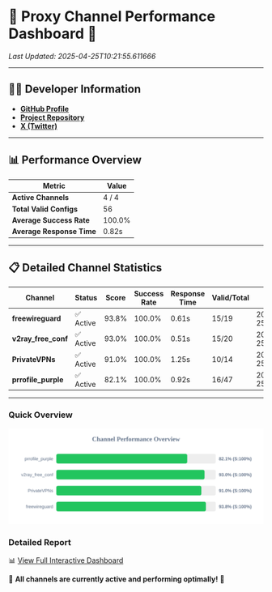 # 🌟 Proxy Channel Performance Dashboard 🌟

_Last Updated: 2025-04-25T10:21:55.611666_

---

## 👩‍💻 Developer Information

- **[GitHub Profile](https://github.com/4n0nymou3)**  
- **[Project Repository](https://github.com/4n0nymou3/multi-proxy-config-fetcher)**  
- **[X (Twitter)](https://x.com/4n0nymou3)**  

---

## 📊 Performance Overview

| Metric                | Value       |
|-----------------------|-------------|
| **Active Channels**   | 4 / 4       |
| **Total Valid Configs** | 56          |
| **Average Success Rate** | 100.0%      |
| **Average Response Time** | 0.82s       |

---

## 📋 Detailed Channel Statistics

| Channel          | Status     | Score  | Success Rate | Response Time | Valid/Total | Last Success               |
|------------------|------------|--------|--------------|---------------|-------------|----------------------------|
| **freewireguard**  | ✅ Active  | 93.8%  | 100.0% | 0.61s         | 15/19       | 2025-04-25T10:21:55.610025 |
| **v2ray_free_conf**  | ✅ Active  | 93.0%  | 100.0% | 0.51s         | 15/20       | 2025-04-25T10:21:53.686393 |
| **PrivateVPNs**  | ✅ Active  | 91.0%  | 100.0% | 1.25s         | 10/14       | 2025-04-25T10:21:54.978016 |
| **prrofile_purple**  | ✅ Active  | 82.1%  | 100.0% | 0.92s         | 16/47       | 2025-04-25T10:21:53.098252 |

---

### Quick Overview
<div align="center">
  <a href="https://raw.githubusercontent.com/nullluser/NullRepo/refs/heads/main/assets/channel_stats_chart.svg">
    <img src="https://raw.githubusercontent.com/nullluser/NullRepo/refs/heads/main/assets/channel_stats_chart.svg" alt="Source Performance Statistics" width="800">
  </a>
</div>

### Detailed Report
📊 [View Full Interactive Dashboard](https://htmlpreview.github.io/?https://github.com/nullluser/NullRepo/blob/main/assets/performance_report.html)

🎉 **All channels are currently active and performing optimally!** 🎉
